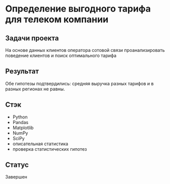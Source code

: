 # Определение выгодного тарифа для телеком компании

## Задачи проекта
На основе данных клиентов оператора сотовой связи проанализировать поведение клиентов и поиск оптимального тарифа

## Результат
Обе гипотезы подтвердились: средняя выручка разных тарифов и в разных регионах не равны.

## Стэк
* Python
* Pandas
* Matplotlib
* NumPy
* SciPy
* описательная статистика
* проверка статистических гипотез

## Статус
Завершен

